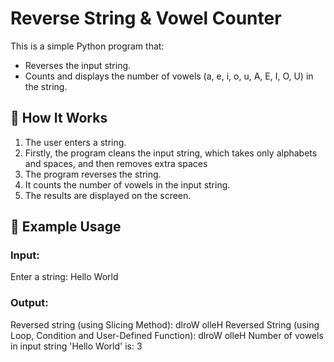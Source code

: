 # Reverse String & Vowel Counter

This is a simple Python program that:
- Reverses the input string.
- Counts and displays the number of vowels (a, e, i, o, u, A, E, I, O, U) in the string.

## 🚀 How It Works

1. The user enters a string.
2. Firstly, the program cleans the input string, which takes only alphabets and spaces, and then removes extra spaces
3. The program reverses the string.
4. It counts the number of vowels in the input string.
5. The results are displayed on the screen.

## 📌 Example Usage

### **Input:**
Enter a string: Hello World

### **Output:**
Reversed string (using Slicing Method): dlroW olleH 
Reversed String (using Loop, Condition and User-Defined Function): dlroW olleH
Number of vowels in input string 'Hello World' is: 3
